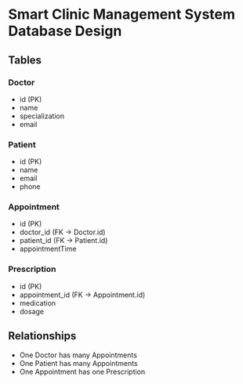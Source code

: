 # Smart Clinic Management System Database Design

## Tables

### Doctor
- id (PK)
- name
- specialization
- email

### Patient
- id (PK)
- name
- email
- phone

### Appointment
- id (PK)
- doctor_id (FK -> Doctor.id)
- patient_id (FK -> Patient.id)
- appointmentTime

### Prescription
- id (PK)
- appointment_id (FK -> Appointment.id)
- medication
- dosage

## Relationships
- One Doctor has many Appointments
- One Patient has many Appointments
- One Appointment has one Prescription
